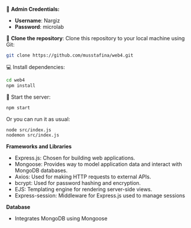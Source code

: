 🔐 **Admin Credentials:**
- **Username**: Nargiz
- **Password**: microlab


🔧 **Clone the repository**: 
Clone this repository to your local machine using Git:

```bash
git clone https://github.com/musstafina/web4.git
```

💻 Install dependencies:
```bash
cd web4
npm install
```
🚀 Start the server:
```bash
npm start
```
Or you can run it as usual: 
```bash
node src/index.js
nodemon src/index.js
```

**Frameworks and Libraries**
- Express.js: Chosen for building web applications.
- Mongoose: Provides way to model application data and interact with MongoDB databases.
- Axios: Used for making HTTP requests to external APIs.
- bcrypt: Used for password hashing and encryption.
- EJS: Templating engine for rendering server-side views.
- Express-session: Middleware for Express.js used to manage sessions

**Database**
- Integrates MongoDB using Mongoose 

